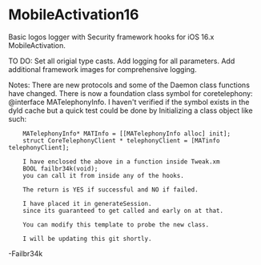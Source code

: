# MobileActivation16
Basic logos logger with Security framework hooks for iOS 16.x MobileActivation.

TO DO:  Set all origial type casts.
        Add logging for all parameters.
        Add additional framework images for comprehensive logging.
       
Notes:  There are new protocols and some of the Daemon class functions have changed.
        There is now a foundation class symbol for coretelephony: @interface MATelephonyInfo.
        I haven't verified if the symbol exists in the dyld cache but a quick test could be done by
        Initializing a class object like such:  
        
        MATelephonyInfo* MATInfo = [[MATelephonyInfo alloc] init];
        struct CoreTelephonyClient * telephonyClient = [MATinfo telephonyClient];
        
        I have enclosed the above in a function inside Tweak.xm
        BOOL failbr34k(void);
        you can call it from inside any of the hooks.
        
        The return is YES if successful and NO if failed.
        
        I have placed it in generateSession. 
        since its guaranteed to get called and early on at that.
        
        You can modify this template to probe the new class.
        
        I will be updating this git shortly.

-Failbr34k

